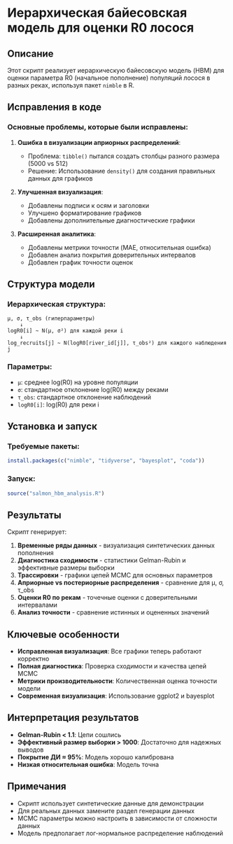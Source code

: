 # Иерархическая байесовская модель для оценки R0 лосося

## Описание

Этот скрипт реализует иерархическую байесовскую модель (HBM) для оценки параметра R0 (начальное пополнение) популяций лосося в разных реках, используя пакет `nimble` в R.

## Исправления в коде

### Основные проблемы, которые были исправлены:

1. **Ошибка в визуализации априорных распределений**: 
   - Проблема: `tibble()` пытался создать столбцы разного размера (5000 vs 512)
   - Решение: Использование `density()` для создания правильных данных для графиков

2. **Улучшенная визуализация**:
   - Добавлены подписи к осям и заголовки
   - Улучшено форматирование графиков
   - Добавлены дополнительные диагностические графики

3. **Расширенная аналитика**:
   - Добавлены метрики точности (MAE, относительная ошибка)
   - Добавлен анализ покрытия доверительных интервалов
   - Добавлен график точности оценок

## Структура модели

### Иерархическая структура:
```
μ, σ, τ_obs (гиперпараметры)
    ↓
logR0[i] ~ N(μ, σ²) для каждой реки i
    ↓
log_recruits[j] ~ N(logR0[river_id[j]], τ_obs²) для каждого наблюдения j
```

### Параметры:
- `μ`: среднее log(R0) на уровне популяции
- `σ`: стандартное отклонение log(R0) между реками
- `τ_obs`: стандартное отклонение наблюдений
- `logR0[i]`: log(R0) для реки i

## Установка и запуск

### Требуемые пакеты:
```r
install.packages(c("nimble", "tidyverse", "bayesplot", "coda"))
```

### Запуск:
```r
source("salmon_hbm_analysis.R")
```

## Результаты

Скрипт генерирует:

1. **Временные ряды данных** - визуализация синтетических данных пополнения
2. **Диагностика сходимости** - статистики Gelman-Rubin и эффективные размеры выборки
3. **Трассировки** - графики цепей MCMC для основных параметров
4. **Априорные vs постериорные распределения** - сравнение для μ, σ, τ_obs
5. **Оценки R0 по рекам** - точечные оценки с доверительными интервалами
6. **Анализ точности** - сравнение истинных и оцененных значений

## Ключевые особенности

- **Исправленная визуализация**: Все графики теперь работают корректно
- **Полная диагностика**: Проверка сходимости и качества цепей MCMC
- **Метрики производительности**: Количественная оценка точности модели
- **Современная визуализация**: Использование ggplot2 и bayesplot

## Интерпретация результатов

- **Gelman-Rubin < 1.1**: Цепи сошлись
- **Эффективный размер выборки > 1000**: Достаточно для надежных выводов
- **Покрытие ДИ ≈ 95%**: Модель хорошо калибрована
- **Низкая относительная ошибка**: Модель точна

## Примечания

- Скрипт использует синтетические данные для демонстрации
- Для реальных данных замените раздел генерации данных
- MCMC параметры можно настроить в зависимости от сложности данных
- Модель предполагает лог-нормальное распределение наблюдений
